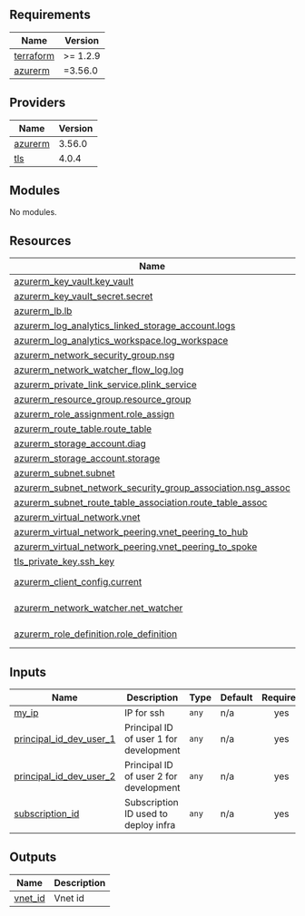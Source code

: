 <!-- BEGIN_TF_DOCS -->
## Requirements

| Name | Version |
|------|---------|
| <a name="requirement_terraform"></a> [terraform](#requirement\_terraform) | >= 1.2.9 |
| <a name="requirement_azurerm"></a> [azurerm](#requirement\_azurerm) | =3.56.0 |

## Providers

| Name | Version |
|------|---------|
| <a name="provider_azurerm"></a> [azurerm](#provider\_azurerm) | 3.56.0 |
| <a name="provider_tls"></a> [tls](#provider\_tls) | 4.0.4 |

## Modules

No modules.

## Resources

| Name | Type |
|------|------|
| [azurerm_key_vault.key_vault](https://registry.terraform.io/providers/hashicorp/azurerm/3.56.0/docs/resources/key_vault) | resource |
| [azurerm_key_vault_secret.secret](https://registry.terraform.io/providers/hashicorp/azurerm/3.56.0/docs/resources/key_vault_secret) | resource |
| [azurerm_lb.lb](https://registry.terraform.io/providers/hashicorp/azurerm/3.56.0/docs/resources/lb) | resource |
| [azurerm_log_analytics_linked_storage_account.logs](https://registry.terraform.io/providers/hashicorp/azurerm/3.56.0/docs/resources/log_analytics_linked_storage_account) | resource |
| [azurerm_log_analytics_workspace.log_workspace](https://registry.terraform.io/providers/hashicorp/azurerm/3.56.0/docs/resources/log_analytics_workspace) | resource |
| [azurerm_network_security_group.nsg](https://registry.terraform.io/providers/hashicorp/azurerm/3.56.0/docs/resources/network_security_group) | resource |
| [azurerm_network_watcher_flow_log.log](https://registry.terraform.io/providers/hashicorp/azurerm/3.56.0/docs/resources/network_watcher_flow_log) | resource |
| [azurerm_private_link_service.plink_service](https://registry.terraform.io/providers/hashicorp/azurerm/3.56.0/docs/resources/private_link_service) | resource |
| [azurerm_resource_group.resource_group](https://registry.terraform.io/providers/hashicorp/azurerm/3.56.0/docs/resources/resource_group) | resource |
| [azurerm_role_assignment.role_assign](https://registry.terraform.io/providers/hashicorp/azurerm/3.56.0/docs/resources/role_assignment) | resource |
| [azurerm_route_table.route_table](https://registry.terraform.io/providers/hashicorp/azurerm/3.56.0/docs/resources/route_table) | resource |
| [azurerm_storage_account.diag](https://registry.terraform.io/providers/hashicorp/azurerm/3.56.0/docs/resources/storage_account) | resource |
| [azurerm_storage_account.storage](https://registry.terraform.io/providers/hashicorp/azurerm/3.56.0/docs/resources/storage_account) | resource |
| [azurerm_subnet.subnet](https://registry.terraform.io/providers/hashicorp/azurerm/3.56.0/docs/resources/subnet) | resource |
| [azurerm_subnet_network_security_group_association.nsg_assoc](https://registry.terraform.io/providers/hashicorp/azurerm/3.56.0/docs/resources/subnet_network_security_group_association) | resource |
| [azurerm_subnet_route_table_association.route_table_assoc](https://registry.terraform.io/providers/hashicorp/azurerm/3.56.0/docs/resources/subnet_route_table_association) | resource |
| [azurerm_virtual_network.vnet](https://registry.terraform.io/providers/hashicorp/azurerm/3.56.0/docs/resources/virtual_network) | resource |
| [azurerm_virtual_network_peering.vnet_peering_to_hub](https://registry.terraform.io/providers/hashicorp/azurerm/3.56.0/docs/resources/virtual_network_peering) | resource |
| [azurerm_virtual_network_peering.vnet_peering_to_spoke](https://registry.terraform.io/providers/hashicorp/azurerm/3.56.0/docs/resources/virtual_network_peering) | resource |
| [tls_private_key.ssh_key](https://registry.terraform.io/providers/hashicorp/tls/latest/docs/resources/private_key) | resource |
| [azurerm_client_config.current](https://registry.terraform.io/providers/hashicorp/azurerm/3.56.0/docs/data-sources/client_config) | data source |
| [azurerm_network_watcher.net_watcher](https://registry.terraform.io/providers/hashicorp/azurerm/3.56.0/docs/data-sources/network_watcher) | data source |
| [azurerm_role_definition.role_definition](https://registry.terraform.io/providers/hashicorp/azurerm/3.56.0/docs/data-sources/role_definition) | data source |

## Inputs

| Name | Description | Type | Default | Required |
|------|-------------|------|---------|:--------:|
| <a name="input_my_ip"></a> [my\_ip](#input\_my\_ip) | IP for ssh | `any` | n/a | yes |
| <a name="input_principal_id_dev_user_1"></a> [principal\_id\_dev\_user\_1](#input\_principal\_id\_dev\_user\_1) | Principal ID of user 1 for development | `any` | n/a | yes |
| <a name="input_principal_id_dev_user_2"></a> [principal\_id\_dev\_user\_2](#input\_principal\_id\_dev\_user\_2) | Principal ID of user 2 for development | `any` | n/a | yes |
| <a name="input_subscription_id"></a> [subscription\_id](#input\_subscription\_id) | Subscription ID used to deploy infra | `any` | n/a | yes |

## Outputs

| Name | Description |
|------|-------------|
| <a name="output_vnet_id"></a> [vnet\_id](#output\_vnet\_id) | Vnet id |
<!-- END_TF_DOCS -->
